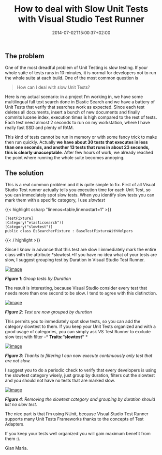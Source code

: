 ﻿---
title: "How to deal with Slow Unit Tests with Visual Studio Test Runner"
description: ""
date: 2014-07-02T15:00:37+02:00
draft: false
tags: [Unit Testing,Visual Studio]
categories: [Testing]
---
## The problem

One of the most dreadful problem of Unit Testing is slow testing. If your whole suite of tests runs in 10 minutes, it is normal for developers not to run the whole suite at each build. One of the most common question is

> How can I deal with slow Unit Tests?

Here is my actual scenario: in a project I’m working in, we have some multilingual full text search done in Elastic Search and we have a battery of Unit Tests that verify that searches work as expected. Since each test deletes all documents, insert a bunch of new documents and finally commits lucene index, execution times is high compared to the rest of tests. Each test need almost 2 seconds to run on my workstation, where I have really fast SSD and plenty of RAM.

This kind of tests cannot be run in memory or with some fancy trick to make then run quickly. Actually  **we have about 30 tests that executes in less than one seconds, and another 13 tests that runs in about 23 seconds, this is clearly unacceptable**. After few hours of work, we already reached the point where running the whole suite becomes annoying.

## The solution

This is a real common problem and it is quite simple to fix. First of all Visual Studio Test runner actually tells you execution time for each Unit Test, so you can immediately spot slow tests. When you identify slow tests you can mark them with a specific category, I use *slowtest*

{{< highlight csharp "linenos=table,linenostart=1" >}}


    [TestFixture]
    [Category("elasticsearch")]
    [Category("slowtest")]
    public class EsSearcherFixture : BaseTestFixtureWithHelpers

{{< / highlight >}}

Since I know in advance that this test are slow I immediately mark the entire class with the attribute *slowtest.*If you have no idea what of your tests are slow, I suggest grouping test by Duration in Visual Studio Test Runner.

[![image](https://www.codewrecks.com/blog/wp-content/uploads/2014/07/image_thumb.png "image")](https://www.codewrecks.com/blog/wp-content/uploads/2014/07/image.png)

 ***Figure 1***: *Group tests by Duration*

The result is interesting, because Visual Studio consider every test that needs more than one second to be slow. I tend to agree with this distinction.

[![image](https://www.codewrecks.com/blog/wp-content/uploads/2014/07/image_thumb1.png "image")](https://www.codewrecks.com/blog/wp-content/uploads/2014/07/image1.png)

 ***Figure 2***: *Test are now grouped by duration*

This permits you to immediately spot slow tests, so you can add the category slowtest to them. If you keep your Unit Tests organized and with a good usage of categories, you can simply ask VS Test Runner to exclude slow test with filter –* **Traits:”slowtest”** *

[![image](https://www.codewrecks.com/blog/wp-content/uploads/2014/07/image_thumb2.png "image")](https://www.codewrecks.com/blog/wp-content/uploads/2014/07/image2.png)

 ***Figure 3***: *Thanks to filtering I can now execute continuously only test that are not slow.*

I suggest you to do a periodic check to verify that every developers is using the slowtest category wisely, just group by duration, filters out the slowtest and you should not have no tests that are marked slow.

[![image](https://www.codewrecks.com/blog/wp-content/uploads/2014/07/image_thumb3.png "image")](https://www.codewrecks.com/blog/wp-content/uploads/2014/07/image3.png)

 ***Figure 4***: *Removing the slowtest category and grouping by duration should list no slow test.*

The nice part is that I’m using NUnit, because Visual Studio Test Runner supports many Unit Tests Frameworks thanks to the concepts of Test Adapters.

If you keep your tests well organized you will gain maximum benefit from them :).

Gian Maria.
